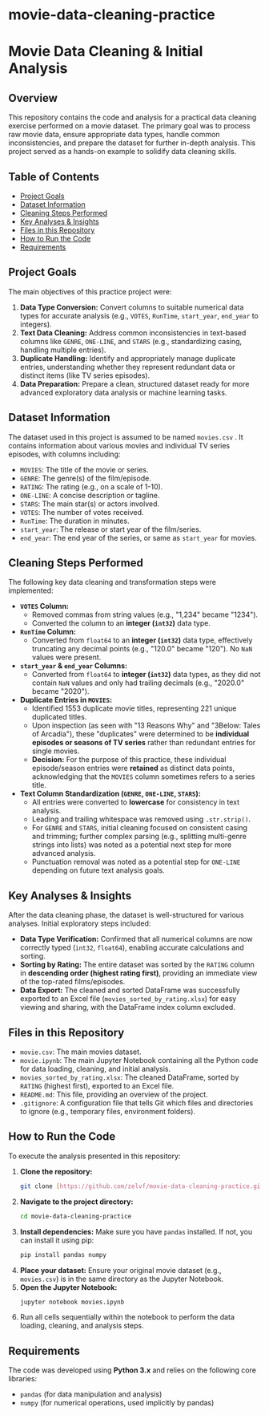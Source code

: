 # movie-data-cleaning-practice
# Movie Data Cleaning & Initial Analysis

## Overview

This repository contains the code and analysis for a practical data cleaning exercise performed on a movie dataset. The primary goal was to process raw movie data, ensure appropriate data types, handle common inconsistencies, and prepare the dataset for further in-depth analysis. This project served as a hands-on example to solidify data cleaning skills.

## Table of Contents

- [Project Goals](#project-goals)
- [Dataset Information](#dataset-information)
- [Cleaning Steps Performed](#cleaning-steps-performed)
- [Key Analyses & Insights](#key-analyses--insights)
- [Files in this Repository](#files-in-this-repository)
- [How to Run the Code](#how-to-run-the-code)
- [Requirements](#requirements)
## Project Goals

The main objectives of this practice project were:

1.  **Data Type Conversion:** Convert columns to suitable numerical data types for accurate analysis (e.g., `VOTES`, `RunTime`, `start_year`, `end_year` to integers).
2.  **Text Data Cleaning:** Address common inconsistencies in text-based columns like `GENRE`, `ONE-LINE`, and `STARS` (e.g., standardizing casing, handling multiple entries).
3.  **Duplicate Handling:** Identify and appropriately manage duplicate entries, understanding whether they represent redundant data or distinct items (like TV series episodes).
4.  **Data Preparation:** Prepare a clean, structured dataset ready for more advanced exploratory data analysis or machine learning tasks.

## Dataset Information

The dataset used in this project is assumed to be named `movies.csv` . It contains information about various movies and individual TV series episodes, with columns including:

* `MOVIES`: The title of the movie or series.
* `GENRE`: The genre(s) of the film/episode.
* `RATING`: The rating (e.g., on a scale of 1-10).
* `ONE-LINE`: A concise description or tagline.
* `STARS`: The main star(s) or actors involved.
* `VOTES`: The number of votes received.
* `RunTime`: The duration in minutes.
* `start_year`: The release or start year of the film/series.
* `end_year`: The end year of the series, or same as `start_year` for movies.

## Cleaning Steps Performed

The following key data cleaning and transformation steps were implemented:

* **`VOTES` Column:**
    * Removed commas from string values (e.g., "1,234" became "1234").
    * Converted the column to an **integer (`int32`)** data type.
* **`RunTime` Column:**
    * Converted from `float64` to an **integer (`int32`)** data type, effectively truncating any decimal points (e.g., "120.0" became "120"). No `NaN` values were present.
* **`start_year` & `end_year` Columns:**
    * Converted from `float64` to **integer (`int32`)** data types, as they did not contain `NaN` values and only had trailing decimals (e.g., "2020.0" became "2020").
* **Duplicate Entries in `MOVIES`:**
    * Identified 1553 duplicate movie titles, representing 221 unique duplicated titles.
    * Upon inspection (as seen with "13 Reasons Why" and "3Below: Tales of Arcadia"), these "duplicates" were determined to be **individual episodes or seasons of TV series** rather than redundant entries for single movies.
    * **Decision:** For the purpose of this practice, these individual episode/season entries were **retained** as distinct data points, acknowledging that the `MOVIES` column sometimes refers to a series title.
* **Text Column Standardization (`GENRE`, `ONE-LINE`, `STARS`):**
    * All entries were converted to **lowercase** for consistency in text analysis.
    * Leading and trailing whitespace was removed using `.str.strip()`.
    * For `GENRE` and `STARS`, initial cleaning focused on consistent casing and trimming; further complex parsing (e.g., splitting multi-genre strings into lists) was noted as a potential next step for more advanced analysis.
    * Punctuation removal was noted as a potential step for `ONE-LINE` depending on future text analysis goals.

## Key Analyses & Insights

After the data cleaning phase, the dataset is well-structured for various analyses. Initial exploratory steps included:

* **Data Type Verification:** Confirmed that all numerical columns are now correctly typed (`int32`, `float64`), enabling accurate calculations and sorting.
* **Sorting by Rating:** The entire dataset was sorted by the `RATING` column in **descending order (highest rating first)**, providing an immediate view of the top-rated films/episodes.
* **Data Export:** The cleaned and sorted DataFrame was successfully exported to an Excel file (`movies_sorted_by_rating.xlsx`) for easy viewing and sharing, with the DataFrame index column excluded.

## Files in this Repository
* `movie.csv`: The main movies dataset.
* `movie.ipynb`: The main Jupyter Notebook containing all the Python code for data loading, cleaning, and initial analysis.
* `movies_sorted_by_rating.xlsx`: The cleaned DataFrame, sorted by `RATING` (highest first), exported to an Excel file.
* `README.md`: This file, providing an overview of the project.
* `.gitignore`: A configuration file that tells Git which files and directories to ignore (e.g., temporary files, environment folders).

## How to Run the Code

To execute the analysis presented in this repository:

1.  **Clone the repository:**
    ```bash
    git clone [https://github.com/zelvf/movie-data-cleaning-practice.git](https://github.com/zelvf/movie-data-cleaning-practice.git)
    ```
2.  **Navigate to the project directory:**
    ```bash
    cd movie-data-cleaning-practice
    ```
3.  **Install dependencies:**
    Make sure you have `pandas` installed. If not, you can install it using pip:
    ```bash
    pip install pandas numpy
    ```
4.  **Place your dataset:** Ensure your original movie dataset (e.g., `movies.csv`) is in the same directory as the Jupyter Notebook.
5.  **Open the Jupyter Notebook:**
    ```bash
    jupyter notebook movies.ipynb
    ```
6.  Run all cells sequentially within the notebook to perform the data loading, cleaning, and analysis steps.

## Requirements

The code was developed using **Python 3.x** and relies on the following core libraries:

* `pandas` (for data manipulation and analysis)
* `numpy` (for numerical operations, used implicitly by pandas)
